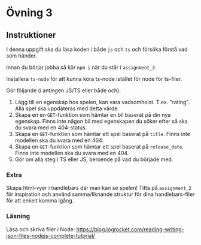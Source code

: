 # Övning 3

## Instruktioner

I denna uppgift ska du läsa koden i både `js` och `ts` och försöka förstå vad som händer.

Innan du börjar jobba så kör `npm i` när du står i `assignment_3`

Installera `ts-node` för att kunna köra ts-node istället för node för ts-filer.

Gör följande (i antingen JS/TS eller både och):

1. Lägg till en egenskap hos spelen, kan vara vadsomhelst. T.ex. "rating". Alla spel ska uppdateras med detta värde.
2. Skapa en en `GET`-funktion som hämtar en bil baserat på din nya egenskap. Finns inte någon bil med egenskapen du söker efter så ska du svara med en 404-status.
3. Skapa en `GET`-funktion som hämtar ett spel baserat på `title`. Finns inte modellen ska du svara med en 404.
4. Skapa en `GET`-funktion som hämtar ett spel baserat på `release_date`. Finns inte modellen ska du svara med en 404.
5. Gör om alla steg i TS eller JS, beroende på vad du började med.

### Extra

Skapa html-vyer i handlebars där man kan se spelen! Titta på `assignment_2` för inspiration och använd samma/liknande struktur för dina handlebars-filer för att enkelt komma igång.

### Läsning

Läsa och skriva filer i Node: https://blog.logrocket.com/reading-writing-json-files-nodejs-complete-tutorial/



